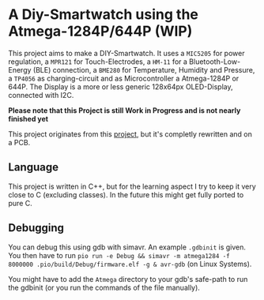 # A Diy-Smartwatch using the Atmega-1284P/644P (WIP)
This project aims to make a DIY-Smartwatch. It uses a ``MIC5205`` for power regulation, a ``MPR121`` for Touch-Electrodes, a ``HM-11`` for a Bluetooth-Low-Energy (BLE) connection, a ``BME280`` for
Temperature, Humidity and Pressure, a ``TP4056`` as charging-circuit and as Microcontroller a Atmega-1284P or 644P. The Display is a more or less generic 128x64px OLED-Display, connected with I2C.

**Please note that this Project is still Work in Progress and is not nearly finished yet**

This project originates from this [project](https://github.com/RatsgymnasiumPeine/2016-07-diy-smartwatch), but it's completly rewritten and on a PCB.

## Language
This project is written in C++, but for the learning aspect I try to keep it very close to C (excluding classes). In the future this might get fully ported to pure C.

## Debugging
You can debug this using gdb with simavr. An example ``.gdbinit`` is given. You then have to run ``pio run -e Debug && simavr -m atmega1284 -f 8000000 .pio/build/Debug/firmware.elf -g & avr-gdb`` (on
Linux Systems).

You might have to add the ``Atmega`` directory to your gdb's safe-path to run the gdbinit (or you run the commands of the file manually).
